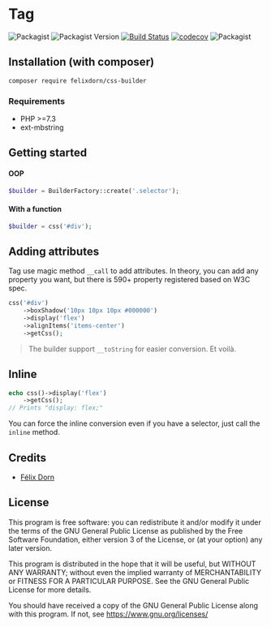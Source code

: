 # Tag
![Packagist](https://img.shields.io/packagist/l/felixdorn/css-builder)
![Packagist Version](https://img.shields.io/packagist/v/felixdorn/css-builder)
[![Build Status](https://travis-ci.org/felixdorn/css-builder.svg?branch=master)](https://travis-ci.org/felixdorn/css-builder)
[![codecov](https://img.shields.io/codecov/c/github/felixdorn/css-builder)](https://codecov.io/gh/felixdorn/css-builder)
![Packagist](https://img.shields.io/packagist/dm/felixdorn/css-builder)

## Installation (with composer) 
`composer require felixdorn/css-builder`

### Requirements
* PHP >=7.3
* ext-mbstring

## Getting started
#### OOP
```php
$builder = BuilderFactory::create('.selector');
```

#### With a function
```php
$builder = css('#div');
```

## Adding attributes
Tag use magic method `__call` to add attributes. In theory, you can add any property you want, 
but there is 590+ property registered based on W3C spec.
```php
css('#div')
    ->boxShadow('10px 10px 10px #000000')
    ->display('flex')
    ->alignItems('items-center')
    ->getCss();
```

> The builder support `__toString` for easier conversion. Et voilà.

## Inline
```php
echo css()->display('flex')
    ->getCss();
// Prints "display: flex;"
```

You can force the inline conversion even if you have a selector, just call the `inline` method.

## Credits
* [Félix Dorn](mailto:github@felixdorn.fr)

## License
This program is free software: you can redistribute it and/or modify it under the terms of the GNU General Public License as published by the Free Software Foundation, either version 3 of the License, or (at your option) any later version.

This program is distributed in the hope that it will be useful, but WITHOUT ANY WARRANTY; without even the implied warranty of MERCHANTABILITY or FITNESS FOR A PARTICULAR PURPOSE. See the GNU General Public License for more details.

You should have received a copy of the GNU General Public License along with this program. If not, see https://www.gnu.org/licenses/
